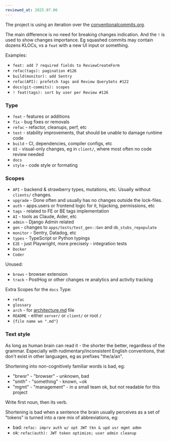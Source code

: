 ```yaml
---
reviewed_at: 2025.07.06
---
```


The project is using an iteration over the [conventionalcommits.org](https://www.conventionalcommits.org).

The main difference is no need for breaking changes indication. And the `!` is used to show changes importance. Eg squashed commits may contain dozens KLOCs, vs a `feat` with a new UI input or something.

Examples:
- `feat: add 7 required fields to ReviewCreateForm`
- `refac(tags): pagination #126`
- `build(monitor): add Sentry`
- `refac(API): prefetch tags and Review QuerySets #122`
- `docs(git-commits): scopes`
- `! feat(tags): sort by user per Review #126`

### Type

- `feat` - features or additions
- `fix` - bug fixes or removals
- `refac` - refactor, cleanups, perf, etc
- `test` - stability improvements, that should be unable to damage runtime code
- `build` - CI, dependencies, compiler configs, etc
- `UI` - visual-only changes, eg in `client/`, where most often no code review needed
- `docs`
- `style` - code style or formating

### Scopes

- `API` - backend & strawberry types, mutations, etc. Usually without `clients/` changes.
- `upgrade` - Done often and usually has no changes outside the lock-files.
- `auth` - apps.users or frontend logic for it, hijacking, permissions, etc
- `tags` - related to FE or BE tags implementation
- `AI` - tools as Claude, Aider, etc
- `admin` - Django Admin related
- `gen` - changes to `apps/tests/test_gen::Gen` and `db_stubs_repopulate`
- `monitor` - Sentry, Datadog, etc
- `types` - TypeScript or Python typings
- `E2E` - just Playwright, more precisely - integration tests
- `Docker`
- `Coder`

Unused:
- `brows` - browser extension
- `track` - PostHog or other changes re analytics and activity tracking

Extra Scopes for the `docs` Type:
- `refac`
- `glossary`
- `arch` - for [architecture.md](/docs/architecture.md) file
- `README` - either `server/` or `client/` or root `/`
- `{file name wo ".md"}`

### Text style

As long as human brain can read it - the shorter the better, regardless of the grammar. Especially with rudimentary/inconsistent English conventions, that don't exist in other languages, eg as prefixes "the/a/an".

Shortening into non-cognitively familiar words is bad, eg:
- "brwsr" - "browser" - unknown, bad
- "smth" - "something" - known, ~ok
- "mgmt" - "management" - in a small team ok, but not readable for this project

Write first noun, then its verb.

Shortening is bad when a sentence the brain usually perceives as a set of "tokens" is turned into a rare mix of abbreviations, eg:
- bad: `refac: imprv auth w/ opt JWT tkn & upd usr mgmt admn`
- ok: `refac(auth): JWT token optimize; user admin cleanup`
